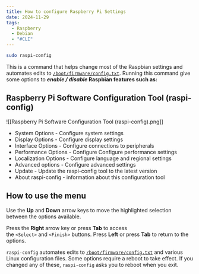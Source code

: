 ```yaml
---
title: How to configure Raspberry Pi Settings
date: 2024-11-29
tags:
  - Raspberry
  - Debian
  - "#CLI"
---
```


```sh
sudo raspi-config
```

This is a command that helps change most of the Raspbian settings and automates edits to [`/boot/firmware/config.txt`](https://www.raspberrypi.com/documentation/computers/config_txt.html#what-is-config-txt). Running this command give some options to ***enable / disable* Raspbian features such as:**

## Raspberry Pi Software Configuration Tool (raspi-config)

![[Raspberry Pi Software Configuration Tool (raspi-config).png]]

- System Options - Configure system settings
- Display Options - Configure display settings
- Interface Options - Configure connections to peripherals
- Performance Options - Configure Configure performance settings
- Localization Options - Configure language and regional settings
- Advanced options - Configure advanced settings
- Update - Update the raspi-config tool to the latest version
- About raspi-config - information about this configuration tool

## How to use the menu

Use the **Up** and **Down** arrow keys to move the highlighted selection between the options available.

Press the **Right** arrow key or press **Tab** to access the `<Select>` and `<Finish>` buttons. Press **Left** or press **Tab** to return to the options.

`raspi-config` automates edits to [`/boot/firmware/config.txt`](https://www.raspberrypi.com/documentation/computers/config_txt.html#what-is-config-txt) and various Linux configuration files. Some options require a reboot to take effect. If you changed any of these, `raspi-config` asks you to reboot when you exit.

